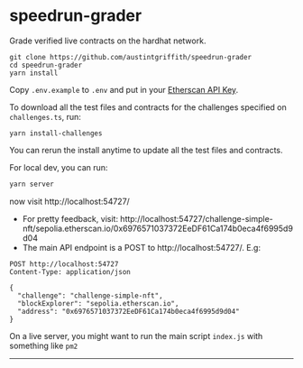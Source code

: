 # speedrun-grader

Grade verified live contracts on the hardhat network.

```
git clone https://github.com/austintgriffith/speedrun-grader
cd speedrun-grader
yarn install
```

Copy `.env.example` to `.env` and put in your [Etherscan API Key](https://etherscan.io/apis).

To download all the test files and contracts for the challenges specified on `challenges.ts`, run:

```
yarn install-challenges
```

You can rerun the install anytime to update all the test files and contracts.

For local dev, you can run:

```bash
yarn server
```

now visit http://localhost:54727/

- For pretty feedback, visit: http://localhost:54727/challenge-simple-nft/sepolia.etherscan.io/0x6976571037372EeDF61Ca174b0eca4f6995d9d04
- The main API endpoint is a POST to http://localhost:54727/. E.g:

```
POST http://localhost:54727
Content-Type: application/json

{
  "challenge": "challenge-simple-nft",
  "blockExplorer": "sepolia.etherscan.io",
  "address": "0x6976571037372EeDF61Ca174b0eca4f6995d9d04"
}
```

On a live server, you might want to run the main script `index.js` with something like `pm2`

---
